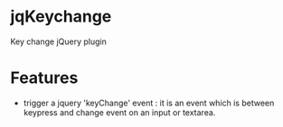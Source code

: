 jqKeychange
===========

Key change jQuery plugin

Features
========

* trigger a jquery 'keyChange' event : it is an event which is between keypress and change event on an input or textarea.
